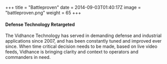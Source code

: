 +++
title = "Battleproven"
date = 2014-09-03T01:40:17Z
image = "battleproven.png"
weight = 65
+++
#### Defense Technology Retargeted
The Vidhance Technology has served in demanding defense and industrial applications since 2007, and has been constantly tuned and improved ever since.
When time critical decision needs to be made, based on live video feeds, Vidhance is bringing clarity and context to operators and commanders in need.
